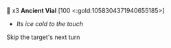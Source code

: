 🧪 x3 **Ancient Vial** [100 <:gold:1058304371940655185>]
- *Its ice cold to the touch*

Skip the target's next turn